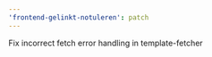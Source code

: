 ```yaml
---
'frontend-gelinkt-notuleren': patch
---
```


Fix incorrect fetch error handling in template-fetcher
